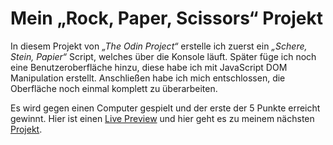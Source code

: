 # Mein „Rock, Paper, Scissors“ Projekt

In diesem Projekt von <em>„The Odin Project“</em> erstelle ich zuerst ein 
<em>„Schere, Stein, Papier“</em> Script, welches über die Konsole läuft. 
Später füge ich noch eine Benutzeroberfläche hinzu, 
diese habe ich mit JavaScript DOM Manipulation erstellt. 
Anschließen habe ich mich entschlossen, 
die Oberfläche noch einmal komplett zu überarbeiten.

Es wird gegen einen Computer gespielt und der erste der 5 Punkte erreicht gewinnt. 
Hier ist einen [Live Preview](tomsoerr.github.io/odin-rock-paper-scissors/) 
und hier geht es zu meinem nächsten [Projekt](https://github.com/TomSoerr/odin-etch-a-sketch).

